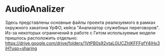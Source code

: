 # AudioAnalizer
Здесь представлены основные файлы проекта реализуемого в рамках окружного хакатона УрФО, кейса "Анализатор служебных переговоров".
Из-за некоторых ограничений в работе с Гитом используемые модели пришлось расположить отдельно: https://drive.google.com/drive/folders/1VtPB0s92vtaLGUCZhlKFFFgfY4IHx3iH?usp=sharing
